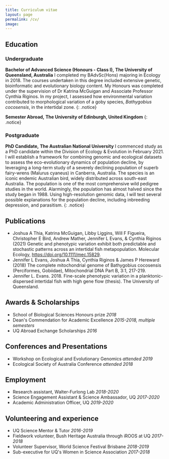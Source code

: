 ```yaml
---
title: Curriculum vitae
layout: page
permalink: /cv/
image: 
---
```


## Education
### Undergraduate

**Bachelor of Advanced Science (Honours - Class I),**
**The University of Queensland, Australia**
I completed my BAdvSc(Hons) majoring in Ecology in 2018. The courses undertaken in this degree included extensive genetic, bioinformatic and
evolutionary biology content.
My Honours was completed under the supervision of Dr Katrina McGuigan and Associate Professor Cynthia Riginos. 
In my project, I assessed how environmental variation contributed to morphological variation of a goby species, 
*Bathygobius cocosensis*, in the intertidal zone.
{: .notice}

**Semester Abroad,**
**The University of Edinburgh, United Kingdom**
{: .notice}


### Postgraduate

**PhD Candidate,**
**The Australian National University**
I commenced study as a PhD candidate within the Division of Ecology &
Evolution in February 2021. I will establish a framework for combining
genomic and ecological datasets to assess the eco-evolutionary dynamics of
population decline, by leveraging a long-term study of a severely declining
population of superb fairy-wrens (Malurus cyaneus) in Canberra, Australia.
The species is an iconic endemic Australian bird, widely distributed across
south-east Australia. The population is one of the most comprehensive wild
pedigree studies in the world. Alarmingly, the population has almost halved 
since the study began in 1988. Using high-resolution genomic data, I will test 
several possible explanations for the population decline, including inbreeding 
depression, and parasitism.
{: .notice}


## Publications
- Joshua A Thia, Katrina McGuigan, Libby Liggins, Will F Figueira, Christopher E Bird, Andrew Mather, Jennifer L
Evans, & Cynthia Riginos (2021) Genetic and phenotypic variation exhibit both predictable and stochastic patterns
across an intertidal fish metapopulation. Molecular Ecology, https://doi.org/10.1111/mec.15829.
- Jennifer L Evans, Joshua A Thia, Cynthia Riginos & James P Hereward (2018) The complete mitochondrial genome
of Bathygobius cocosensis (Perciformes, Gobiidae), Mitochondrial DNA Part B, 3:1, 217-219.
- Jennifer L. Evans. 2018. Fine-scale phenotypic variation in a planktonic-dispersed intertidal fish with high gene flow
(thesis). The University of Queensland.


## Awards & Scholarships
- School of Biological Sciences Honours prize *2018*
- Dean's Commendation for Academic Excellence *2015-2018, multiple semesters*
- UQ Abroad Exchange Scholarships *2016*


## Conferences and Presentations
- Workshop on Ecological and Evolutionary Genomics *attended 2019*
- Ecological Society of Australia Conference *attended 2018*


## Employment
- Research assistant, Walter-Furlong Lab *2018-2020*
- Science Engagement Assistant & Science Ambassador, UQ *2017-2020*
- Academic Administration Officer, UQ *2019-2020*


## Volunteering and experience
- UQ Science Mentor & Tutor *2016-2019*
- Fieldwork volunteer, Bush Heritage Australia through iROOS at UQ *2017-2018*
- Volunteer Supervisor, World Science Festival Brisbane *2018-2019*
- Sub-executive for UQ's Women in Science Association *2017-2018*
